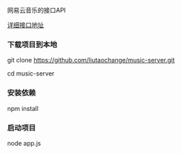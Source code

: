 
网易云音乐的接口API

[详细接口地址](https://github.com/darknessomi/musicbox/wiki)

### 下载项目到本地
git clone https://github.com/liutaochange/music-server.git

cd music-server

### 安装依赖

npm install 

### 启动项目 

node app.js

